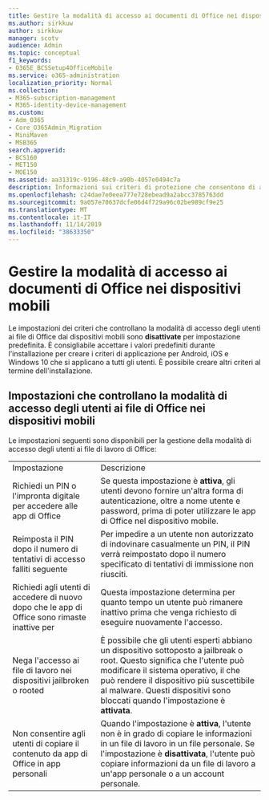 ```yaml
---
title: Gestire la modalità di accesso ai documenti di Office nei dispositivi mobili
ms.author: sirkkuw
author: sirkkuw
manager: scotv
audience: Admin
ms.topic: conceptual
f1_keywords:
- O365E_BCSSetup4OfficeMobile
ms.service: o365-administration
localization_priority: Normal
ms.collection:
- M365-subscription-management
- M365-identity-device-management
ms.custom:
- Adm_O365
- Core_O365Admin_Migration
- MiniMaven
- MSB365
search.appverid:
- BCS160
- MET150
- MOE150
ms.assetid: aa31319c-9196-48c9-a90b-4057e0494c7a
description: Informazioni sui criteri di protezione che consentono di accedere in modo sicuro alle app di Office dai dispositivi mobili.
ms.openlocfilehash: c24dae7e0eea777e728ebead9a2abcc3785763dd
ms.sourcegitcommit: 9a057e70637dcfe06d4f729a96c02be989cf9e25
ms.translationtype: MT
ms.contentlocale: it-IT
ms.lasthandoff: 11/14/2019
ms.locfileid: "38633350"
---
```

# <a name="manage-how-users-access-office-documents-on-mobile-devices"></a>Gestire la modalità di accesso ai documenti di Office nei dispositivi mobili

 Le impostazioni dei criteri che controllano la modalità di accesso degli utenti ai file di Office dai dispositivi mobili sono **disattivate** per impostazione predefinita. È consigliabile accettare i valori predefiniti durante l'installazione per creare i criteri di applicazione per Android, iOS e Windows 10 che si applicano a tutti gli utenti. È possibile creare altri criteri al termine dell'installazione. 
  
## <a name="settings-that-control-how-users-access-office-files-on-mobile-devices"></a>Impostazioni che controllano la modalità di accesso degli utenti ai file di Office nei dispositivi mobili

Le impostazioni seguenti sono disponibili per la gestione della modalità di accesso degli utenti ai file di lavoro di Office:
  
|||
|:-----|:-----|
|Impostazione  <br/> |Descrizione  <br/> |
|Richiedi un PIN o l'impronta digitale per accedere alle app di Office  <br/> |Se questa impostazione è **attiva**, gli utenti devono fornire un'altra forma di autenticazione, oltre a nome utente e password, prima di poter utilizzare le app di Office nel dispositivo mobile.  <br/> |
|Reimposta il PIN dopo il numero di tentativi di accesso falliti seguente  <br/> |Per impedire a un utente non autorizzato di indovinare casualmente un PIN, il PIN verrà reimpostato dopo il numero specificato di tentativi di immissione non riusciti.  <br/> |
|Richiedi agli utenti di accedere di nuovo dopo che le app di Office sono rimaste inattive per  <br/> |Questa impostazione determina per quanto tempo un utente può rimanere inattivo prima che venga richiesto di eseguire nuovamente l'accesso.  <br/> |
|Nega l'accesso ai file di lavoro nei dispositivi jailbroken o rooted  <br/> |È possibile che gli utenti esperti abbiano un dispositivo sottoposto a jailbreak o root. Questo significa che l'utente può modificare il sistema operativo, il che può rendere il dispositivo più suscettibile al malware. Questi dispositivi sono bloccati quando l'impostazione è **attivata**.  <br/> |
|Non consentire agli utenti di copiare il contenuto da app di Office in app personali  <br/> |Quando l'impostazione è **attiva**, l'utente non è in grado di copiare le informazioni in un file di lavoro in un file personale. Se l'impostazione è **disattivata**, l'utente può copiare informazioni da un file di lavoro a un'app personale o a un account personale.  <br/> |
   

